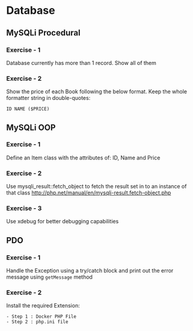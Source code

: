 # Database #

## MySQLi Procedural ##

### Exercise - 1 ###

Database currently has more than 1 record. Show all of them

### Exercise - 2 ###

Show the price of each Book following the below format. Keep the whole formatter string in double-quotes:
```
ID NAME ($PRICE) 
```


## MySQLi OOP ##

### Exercise - 1 ###

Define an Item class with the attributes of: ID, Name and Price


### Exercise - 2 ###

Use mysqli_result::fetch_object to fetch the result set in to an instance of that class
http://php.net/manual/en/mysqli-result.fetch-object.php

 
### Exercise - 3 ###
Use xdebug for better debugging capabilities


## PDO ##

 
### Exercise - 1 ###

Handle the Exception using a try/catch block and print out the error message using `getMessage` method

### Exercise - 2 ###

Install the required Extension: 

	- Step 1 : Docker PHP File
	- Step 2 : php.ini file 

